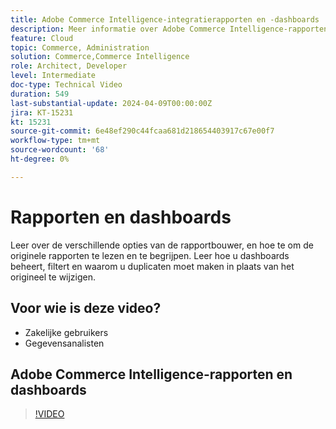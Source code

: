 ```yaml
---
title: Adobe Commerce Intelligence-integratierapporten en -dashboards
description: Meer informatie over Adobe Commerce Intelligence-rapporten en dashboardbeheer
feature: Cloud
topic: Commerce, Administration
solution: Commerce,Commerce Intelligence
role: Architect, Developer
level: Intermediate
doc-type: Technical Video
duration: 549
last-substantial-update: 2024-04-09T00:00:00Z
jira: KT-15231
kt: 15231
source-git-commit: 6e48ef290c44fcaa681d218654403917c67e00f7
workflow-type: tm+mt
source-wordcount: '68'
ht-degree: 0%

---
```


# Rapporten en dashboards

Leer over de verschillende opties van de rapportbouwer, en hoe te om de originele rapporten te lezen en te begrijpen. Leer hoe u dashboards beheert, filtert en waarom u duplicaten moet maken in plaats van het origineel te wijzigen.

## Voor wie is deze video?

- Zakelijke gebruikers
- Gegevensanalisten

## Adobe Commerce Intelligence-rapporten en dashboards

>[!VIDEO](https://video.tv.adobe.com/v/3428252?learn=on)
